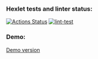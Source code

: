 ### Hexlet tests and linter status:
[![Actions Status](https://github.com/Al-kand/php-project-lvl3/workflows/hexlet-check/badge.svg)](https://github.com/Al-kand/php-project-lvl3/actions)
[![lint-test](https://github.com/Al-kand/php-project-lvl3/actions/workflows/lint-test.yml/badge.svg)](https://github.com/Al-kand/php-project-lvl3/actions/workflows/lint-test.yml)
### Demo:
<a href="https://hexlet3.herokuapp.com">Demo version</a>